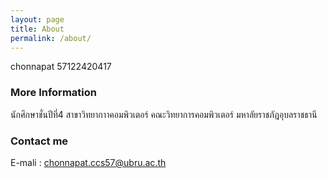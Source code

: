 ```yaml
---
layout: page
title: About
permalink: /about/
---
```


chonnapat
57122420417

### More Information

นักศึกษาชั่นปีที่4 สาขาวิทยากาาคอมพิวเตอร์ คณะวิทยาการคอมพิวเตอร์ มหาลัยราชภัฎอุบลราชธานี

### Contact me

E-mali : chonnapat.ccs57@ubru.ac.th
